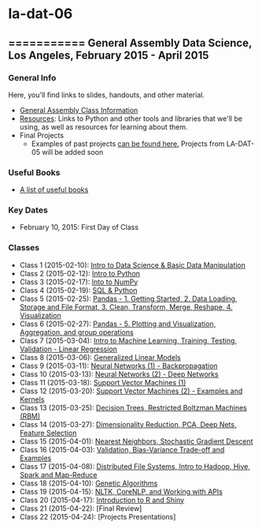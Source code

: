 # la-dat-06
===========
General Assembly Data Science, Los Angeles, February 2015 - April 2015
------------------------------------------------------

### General Info
Here, you'll find links to slides, handouts, and other material.
- [General Assembly Class Information](https://generalassemb.ly/education/data-science/los-angeles)
- [Resources](https://github.com/ga-students/la-dat-05/wiki/Resources): Links to Python and other tools and libraries that we'll be using, as well as resources for learning about them. 
- Final Projects
  - Examples of past projects [can be found here.](http://gallery.ga.co/DS?metro=)  Projects from LA-DAT-05 will be added soon

### Useful Books
- [A list of useful books](https://github.com/adparker/GADSLA_1403/wiki/Books)

### Key Dates
- February 10, 2015: First Day of Class

### Classes
- Class 1 (2015-02-10): [Intro to Data Science & Basic Data Manipulation](https://github.com/ga-students/la-dat-06/wiki/Lesson-01)
- Class 2 (2015-02-12): [Intro to Python](https://github.com/ga-students/la-dat-06/wiki/Lesson-02)
- Class 3 (2015-02-17): [Into to NumPy](https://github.com/ga-students/la-dat-06/wiki/Lesson-03)
- Class 4 (2015-02-19): [SQL & Python](https://github.com/ga-students/la-dat-06/wiki/Lesson-04)
- Class 5 (2015-02-25): [Pandas - 1. Getting Started, 2. Data Loading, Storage and File Format, 3. Clean, Transform, Merge, Reshape, 4. Visualization](https://github.com/ga-students/la-dat-06/wiki/Lesson-05)
- Class 6 (2015-02-27): [Pandas - 5. Plotting and Visualization, Aggregation, and group operations](https://github.com/ga-students/la-dat-06/wiki/Lesson-06)
- Class 7 (2015-03-04): [Intro to Machine Learning, Training, Testing, Validation - Linear Regression](https://github.com/ga-students/la-dat-06/wiki/Lesson-07)
- Class 8 (2015-03-06): [Generalized Linear Models](https://github.com/ga-students/la-dat-06/wiki/Lesson-08)
- Class 9 (2015-03-11): [Neural Networks (1) - Backpropagation](https://github.com/ga-students/la-dat-06/wiki/Lesson-09)
- Class 10 (2015-03-13): [Neural Networks (2) - Deep Networks](https://github.com/ga-students/la-dat-06/wiki/Lesson-10)
- Class 11 (2015-03-18): [Support Vector Machines (1)](https://github.com/ga-students/la-dat-06/wiki/Lesson-11)
- Class 12 (2015-03-20): [Support Vector Machines (2) - Examples and Kernels](https://github.com/ga-students/la-dat-06/wiki/Lesson-12)
- Class 13 (2015-03-25): [Decision Trees, Restricted Boltzman Machines (RBM)](https://github.com/ga-students/la-dat-06/wiki/Lesson-13)
- Class 14 (2015-03-27): [Dimensionality Reduction, PCA, Deep Nets, Feature Selection](https://github.com/ga-students/la-dat-06/wiki/Lesson-14)
- Class 15 (2015-04-01): [Nearest Neighbors, Stochastic Gradient Descent](https://github.com/ga-students/la-dat-06/wiki/Lesson-15)
- Class 16 (2015-04-03): [Validation, Bias-Variance Trade-off and Examples](https://github.com/ga-students/la-dat-06/wiki/Lesson-16)
- Class 17 (2015-04-08): [Distributed File Systems, Intro to Hadoop, Hive, Spark and Map-Reduce](https://github.com/ga-students/la-dat-06/wiki/Lesson-17)
- Class 18 (2015-04-10): [Genetic Algorithms](https://github.com/ga-students/la-dat-06/wiki/Lesson-18)
- Class 19 (2015-04-15): [NLTK, CoreNLP, and Working with APIs](https://github.com/ga-students/la-dat-06/wiki/Lesson-19)
- Class 20 (2015-04-17): [Introduction to R and Shiny](https://github.com/ga-students/la-dat-06/wiki/Lesson-20)
- Class 21 (2015-04-22): [Final Review]
- Class 22 (2015-04-24): [Projects Presentations]
